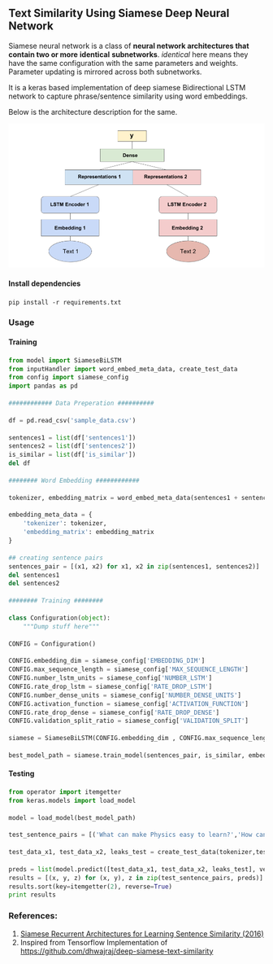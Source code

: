 ## Text Similarity Using Siamese Deep Neural Network

Siamese neural network is a class of **neural network architectures that contain two or more** **identical** **subnetworks**. *identical* here means they have the same configuration with the same parameters 
and weights. Parameter updating is mirrored across both subnetworks.

It is a keras based implementation of deep siamese Bidirectional LSTM network to capture phrase/sentence similarity using word embeddings.

Below is the architecture description for the same.

![rch_imag](images/arch_image.png)



#### Install dependencies

`pip install -r requirements.txt`

### Usage

#### Training

```python
from model import SiameseBiLSTM
from inputHandler import word_embed_meta_data, create_test_data
from config import siamese_config
import pandas as pd

############ Data Preperation ##########

df = pd.read_csv('sample_data.csv')

sentences1 = list(df['sentences1'])
sentences2 = list(df['sentences2'])
is_similar = list(df['is_similar'])
del df

######## Word Embedding ############

tokenizer, embedding_matrix = word_embed_meta_data(sentences1 + sentences2,  siamese_config['EMBEDDING_DIM'])

embedding_meta_data = {
	'tokenizer': tokenizer,
	'embedding_matrix': embedding_matrix
}

## creating sentence pairs
sentences_pair = [(x1, x2) for x1, x2 in zip(sentences1, sentences2)]
del sentences1
del sentences2

######## Training ########

class Configuration(object):
    """Dump stuff here"""

CONFIG = Configuration()

CONFIG.embedding_dim = siamese_config['EMBEDDING_DIM']
CONFIG.max_sequence_length = siamese_config['MAX_SEQUENCE_LENGTH']
CONFIG.number_lstm_units = siamese_config['NUMBER_LSTM']
CONFIG.rate_drop_lstm = siamese_config['RATE_DROP_LSTM']
CONFIG.number_dense_units = siamese_config['NUMBER_DENSE_UNITS']
CONFIG.activation_function = siamese_config['ACTIVATION_FUNCTION']
CONFIG.rate_drop_dense = siamese_config['RATE_DROP_DENSE']
CONFIG.validation_split_ratio = siamese_config['VALIDATION_SPLIT']

siamese = SiameseBiLSTM(CONFIG.embedding_dim , CONFIG.max_sequence_length, CONFIG.number_lstm_units , CONFIG.number_dense_units, CONFIG.rate_drop_lstm, CONFIG.rate_drop_dense, CONFIG.activation_function, CONFIG.validation_split_ratio)

best_model_path = siamese.train_model(sentences_pair, is_similar, embedding_meta_data, model_save_directory='./')
```

#### Testing

```python
from operator import itemgetter
from keras.models import load_model

model = load_model(best_model_path)

test_sentence_pairs = [('What can make Physics easy to learn?','How can you make physics easy to learn?'),('How many times a day do a clocks hands overlap?','What does it mean that every time I look at the clock the numbers are the same?')]

test_data_x1, test_data_x2, leaks_test = create_test_data(tokenizer,test_sentence_pairs,  siamese_config['MAX_SEQUENCE_LENGTH'])

preds = list(model.predict([test_data_x1, test_data_x2, leaks_test], verbose=1).ravel())
results = [(x, y, z) for (x, y), z in zip(test_sentence_pairs, preds)]
results.sort(key=itemgetter(2), reverse=True)
print results
```

### References:

1. [Siamese Recurrent Architectures for Learning Sentence Similarity (2016)](https://www.aaai.org/ocs/index.php/AAAI/AAAI16/paper/view/12195)
2. Inspired from Tensorflow Implementation of  https://github.com/dhwajraj/deep-siamese-text-similarity
